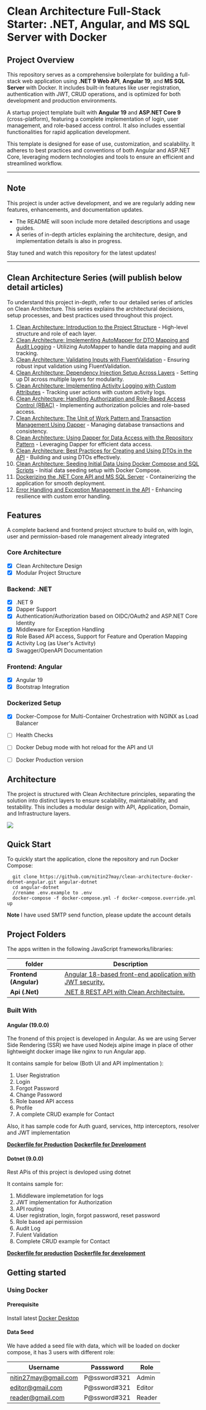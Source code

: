 # Clean Architecture Full-Stack Starter: .NET, Angular, and MS SQL Server with Docker
## Project Overview
This repository serves as a comprehensive boilerplate for building a full-stack web application using **.NET 9 Web API**, **Angular 19**, and **MS SQL Server** with Docker. It includes built-in features like user registration, authentication with JWT, CRUD operations, and is optimized for both development and production environments.

A startup project template built with **Angular 19** and **ASP.NET Core 9** (cross-platform), featuring a complete implementation of login, user management, and role-based access control. It also includes essential functionalities for rapid application development.

This template is designed for ease of use, customization, and scalability. It adheres to best practices and conventions of both Angular and ASP.NET Core, leveraging modern technologies and tools to ensure an efficient and streamlined workflow.
<hr>

## **Note**
This project is under active development, and we are regularly adding new features, enhancements, and documentation updates. 

- The README will soon include more detailed descriptions and usage guides.
- A series of in-depth articles explaining the architecture, design, and implementation details is also in progress.

Stay tuned and watch this repository for the latest updates!
<hr>

## Clean Architecture Series (will publish below detail articles)

To understand this project in-depth, refer to our detailed series of articles on Clean Architecture. This series explains the architectural decisions, setup processes, and best practices used throughout this project.

1. [Clean Architecture: Introduction to the Project Structure]() - High-level structure and role of each layer.
2. [Clean Architecture: Implementing AutoMapper for DTO Mapping and Audit Logging]() - Utilizing AutoMapper to handle data mapping and audit tracking.
3. [Clean Architecture: Validating Inputs with FluentValidation]() - Ensuring robust input validation using FluentValidation.
4. [Clean Architecture: Dependency Injection Setup Across Layers]() - Setting up DI across multiple layers for modularity.
5. [Clean Architecture: Implementing Activity Logging with Custom Attributes]() - Tracking user actions with custom activity logs.
6. [Clean Architecture: Handling Authorization and Role-Based Access Control (RBAC)]() - Implementing authorization policies and role-based access.
7. [Clean Architecture: The Unit of Work Pattern and Transaction Management Using Dapper]() - Managing database transactions and consistency.
8. [Clean Architecture: Using Dapper for Data Access with the Repository Pattern]() - Leveraging Dapper for efficient data access.
9. [Clean Architecture: Best Practices for Creating and Using DTOs in the API]() - Building and using DTOs effectively.
10. [Clean Architecture: Seeding Initial Data Using Docker Compose and SQL Scripts]() - Initial data seeding setup with Docker Compose.
11. [Dockerizing the .NET Core API and MS SQL Server]() - Containerizing the application for smooth deployment.
12. [Error Handling and Exception Management in the API]() - Enhancing resilience with custom error handling.

## Features
A complete backend and frontend project structure to build on, with login, user and permission-based role management already integrated
### Core Architecture
- [x] Clean Architecture Design
- [x] Modular Project Structure

### Backend: .NET
- [x] .NET 9
- [x] Dapper Support
- [x] Authentication/Authorization based on OIDC/OAuth2 and ASP.NET Core Identity
- [x] Middleware for Exception Handling
- [x] Role Based API access, Support for Feature and Operation Mapping
- [x] Activity Log (as User's Activity)
- [x] Swagger/OpenAPI Documentation

### Frontend: Angular
- [x] Angular 19
- [x] Bootstrap Integration

### Dockerized Setup
- [x] Docker-Compose for Multi-Container Orchestration with NGINX as Load Balancer
- [ ] Health Checks
- [ ] Docker Debug mode with hot reload for the API and UI
- [ ] Docker Production version


## Architecture
The project is structured with Clean Architecture principles, separating the solution into distinct layers to ensure scalability, maintainability, and testability. This includes a modular design with API, Application, Domain, and Infrastructure layers.

![](documents/CleanArchitecture.png)

## Quick Start
To quickly start the application, clone the repository and run Docker Compose:

```
  git clone https://github.com/nitin27may/clean-architecture-docker-dotnet-angular.git angular-dotnet
  cd angular-dotnet 
  //rename .env.example to .env 
  docker-compose -f docker-compose.yml -f docker-compose.override.yml up
```

**Note** I have used SMTP send function, please update the account details

## Project Folders 
The apps written in the following JavaScript frameworks/libraries:

| folder          | Description                                                                                  |
| --------------- | -------------------------------------------------------------------------------------------- |
| **Frontend (Angular)** | [Angular 18-based front-end application with JWT security.](https://github.com/nitin27may/clean-architecture-docker-dotnet-angular/tree/master/frontend)         |
| **Api (.Net)** | [.NET 8 REST API with Clean Architectuire.](https://github.com/nitin27may/clean-architecture-docker-dotnet-angular/tree/master/WebApi) |

### Built With
#### Angular (19.0.0)

The fronend of this project is developed in Angular. As we are using Server Side Rendering (SSR) we have used Nodejs alpine image in place of other lightweight docker image like nginx to run Angular app.

It contains sample for below (Both UI and API implmentation ):

 1. User Registration
 2. Login
 3. Forgot Password
 4. Change Password
 5. Role based API access 
 6. Profile
 7. A complete CRUD example for Contact

Also, it has sample code for Auth guard, services, http interceptors, resolver and JWT implementation


**[Dockerfile for Production](/frontend/Dockerfile)**
**[Dockerfile for Development](/frontend/debug.dockerfile)**

#### Dotnet (9.0.0)

Rest APis of this project is devloped using dotnet

It contains sample for:

1. Middleware implemetation for logs
2. JWT implementation for Authorization
3. API routing
4. User registration, login, forgot password, reset password
5. Role based api permission
6. Audit Log
7. Fulent Validation
8. Complete CRUD example for Contact


**[Dockerfile for production](/Api/Dockerfile)**
**[Dockerfile for development](/Api/debug.dockerfile)**


## Getting started

### Using Docker

#### Prerequisite
  
  Install latest [Docker Desktop](https://www.docker.com/products/docker-desktop)


#### Data Seed

 We have added a seed file with data, which will be loaded on docker compose, it has 3 users with different role:
 
 | Username             |  Passsword    |  Role    |
 |----------------------|---------------|----------|
 |nitin27may@gmail.com  | P@ssword#321  | Admin    |
 |editor@gmail.com      | P@ssword#321  | Editor   |
 |reader@gmail.com      | P@ssword#321  | Reader   |


